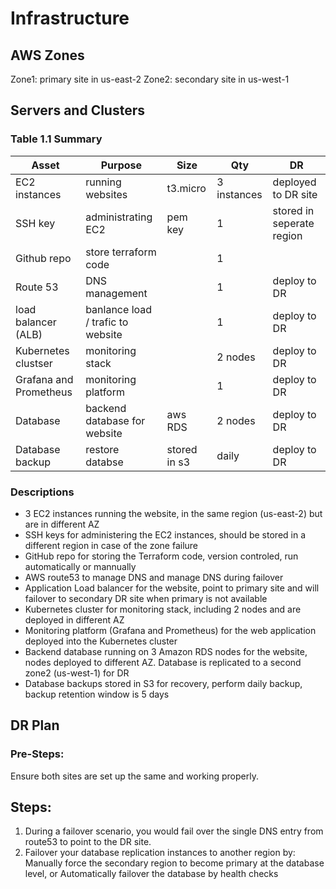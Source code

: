 # Infrastructure

## AWS Zones

Zone1: primary site in us-east-2
Zone2: secondary site in us-west-1

## Servers and Clusters

### Table 1.1 Summary

| Asset                  | Purpose                           | Size         | Qty         | DR                        |
| ---------------------- | --------------------------------- | ------------ | ----------- | ------------------------- |
| EC2 instances          | running websites                  | t3.micro     | 3 instances | deployed to DR site       |
| SSH key                | administrating EC2                | pem key      | 1           | stored in seperate region |
| Github repo            | store terraform code              |              | 1           |                           |
| Route 53               | DNS management                    |              | 1           | deploy to DR              |
| load balancer (ALB)    | banlance load / trafic to website |              | 1           | deploy to DR              |
| Kubernetes clustser    | monitoring stack                  |              | 2 nodes     | deploy to DR              |
| Grafana and Prometheus | monitoring platform               |              | 1           | deploy to DR              |
| Database               | backend database for website      | aws RDS      | 2 nodes     | deploy to DR              |
| Database backup        | restore databse                   | stored in s3 | daily       | deploy to DR              |

### Descriptions

- 3 EC2 instances running the website, in the same region (us-east-2) but are in different AZ
- SSH keys for administering the EC2 instances, should be stored in a different region in case of the zone failure
- GitHub repo for storing the Terraform code, version controled, run automatically or mannually
- AWS route53 to manage DNS and manage DNS during failover
- Application Load balancer for the website, point to primary site and will failover to secondary DR site when primary is not available
- Kubernetes cluster for monitoring stack, including 2 nodes and are deployed in different AZ
- Monitoring platform (Grafana and Prometheus) for the web application deployed into the Kubernetes cluster
- Backend database running on 3 Amazon RDS nodes for the website, nodes deployed to different AZ. Database is replicated to a second zone2 (us-west-1) for DR
- Database backups stored in S3 for recovery, perform daily backup, backup retention window is 5 days

## DR Plan

### Pre-Steps:

Ensure both sites are set up the same and working properly.

## Steps:

1. During a failover scenario, you would fail over the single DNS entry from route53 to point to the DR site.
2. Failover your database replication instances to another region by:
   Manually force the secondary region to become primary at the database level, or
   Automatically failover the database by health checks
